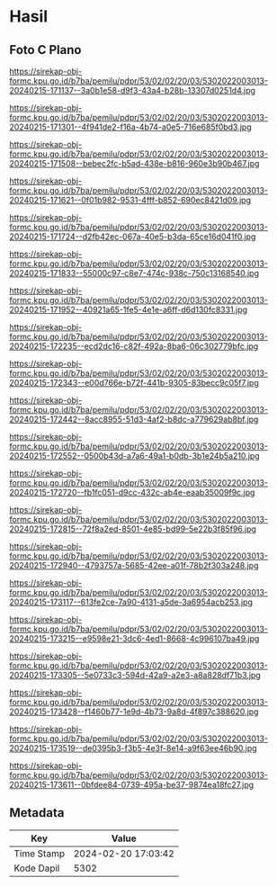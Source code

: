 # Hasil

## Foto C Plano

https://sirekap-obj-formc.kpu.go.id/b7ba/pemilu/pdpr/53/02/02/20/03/5302022003013-20240215-171137--3a0b1e58-d9f3-43a4-b28b-13307d0251d4.jpg

https://sirekap-obj-formc.kpu.go.id/b7ba/pemilu/pdpr/53/02/02/20/03/5302022003013-20240215-171301--4f941de2-f16a-4b74-a0e5-716e685f0bd3.jpg

https://sirekap-obj-formc.kpu.go.id/b7ba/pemilu/pdpr/53/02/02/20/03/5302022003013-20240215-171508--bebec2fc-b5ad-438e-b816-960e3b90b467.jpg

https://sirekap-obj-formc.kpu.go.id/b7ba/pemilu/pdpr/53/02/02/20/03/5302022003013-20240215-171621--0f01b982-9531-4fff-b852-690ec8421d09.jpg

https://sirekap-obj-formc.kpu.go.id/b7ba/pemilu/pdpr/53/02/02/20/03/5302022003013-20240215-171724--d2fb42ec-067a-40e5-b3da-65ce16d041f0.jpg

https://sirekap-obj-formc.kpu.go.id/b7ba/pemilu/pdpr/53/02/02/20/03/5302022003013-20240215-171833--55000c97-c8e7-474c-938c-750c13168540.jpg

https://sirekap-obj-formc.kpu.go.id/b7ba/pemilu/pdpr/53/02/02/20/03/5302022003013-20240215-171952--40921a65-1fe5-4e1e-a6ff-d6d130fc8331.jpg

https://sirekap-obj-formc.kpu.go.id/b7ba/pemilu/pdpr/53/02/02/20/03/5302022003013-20240215-172235--ecd2dc16-c82f-492a-8ba6-06c302779bfc.jpg

https://sirekap-obj-formc.kpu.go.id/b7ba/pemilu/pdpr/53/02/02/20/03/5302022003013-20240215-172343--e00d766e-b72f-441b-9305-83becc9c05f7.jpg

https://sirekap-obj-formc.kpu.go.id/b7ba/pemilu/pdpr/53/02/02/20/03/5302022003013-20240215-172442--8acc8955-51d3-4af2-b8dc-a779629ab8bf.jpg

https://sirekap-obj-formc.kpu.go.id/b7ba/pemilu/pdpr/53/02/02/20/03/5302022003013-20240215-172552--0500b43d-a7a6-49a1-b0db-3b1e24b5a210.jpg

https://sirekap-obj-formc.kpu.go.id/b7ba/pemilu/pdpr/53/02/02/20/03/5302022003013-20240215-172720--fb1fc051-d9cc-432c-ab4e-eaab35009f9c.jpg

https://sirekap-obj-formc.kpu.go.id/b7ba/pemilu/pdpr/53/02/02/20/03/5302022003013-20240215-172815--72f8a2ed-8501-4e85-bd99-5e22b3f85f96.jpg

https://sirekap-obj-formc.kpu.go.id/b7ba/pemilu/pdpr/53/02/02/20/03/5302022003013-20240215-172940--4793757a-5685-42ee-a01f-78b2f303a248.jpg

https://sirekap-obj-formc.kpu.go.id/b7ba/pemilu/pdpr/53/02/02/20/03/5302022003013-20240215-173117--613fe2ce-7a90-4131-a5de-3a6954acb253.jpg

https://sirekap-obj-formc.kpu.go.id/b7ba/pemilu/pdpr/53/02/02/20/03/5302022003013-20240215-173215--e9598e21-3dc6-4ed1-8668-4c996107ba49.jpg

https://sirekap-obj-formc.kpu.go.id/b7ba/pemilu/pdpr/53/02/02/20/03/5302022003013-20240215-173305--5e0733c3-594d-42a9-a2e3-a8a828df71b3.jpg

https://sirekap-obj-formc.kpu.go.id/b7ba/pemilu/pdpr/53/02/02/20/03/5302022003013-20240215-173428--f1460b77-1e9d-4b73-9a8d-4f897c388620.jpg

https://sirekap-obj-formc.kpu.go.id/b7ba/pemilu/pdpr/53/02/02/20/03/5302022003013-20240215-173519--de0395b3-f3b5-4e3f-8e14-a9f63ee46b90.jpg

https://sirekap-obj-formc.kpu.go.id/b7ba/pemilu/pdpr/53/02/02/20/03/5302022003013-20240215-173611--0bfdee84-0739-495a-be37-9874ea18fc27.jpg


## Metadata

| Key        | Value               |
| ---------- | ------------------- |
| Time Stamp | 2024-02-20 17:03:42 |
| Kode Dapil | 5302                |



